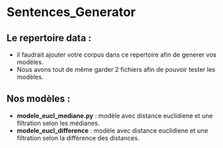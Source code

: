 ﻿# Sentences_Generator

## Le repertoire data :
  - il faudrait ajouter votre corpus dans ce repertoire afin de generer vos modéles. 
  - Nous avons tout de même garder 2 fichiers afin de pouvoir tester les modèles.

## Nos modèles :
  - **modele_eucl_mediane.py** : modèle avec distance euclidiene et une filtration selon les médianes.
  - **modele_eucl_difference** : modèle avec distance euclidiene et une filtration selon la différence des distances.

